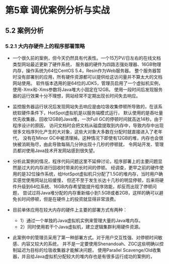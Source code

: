 # 第5章 调优案例分析与实战

## 5.2 案例分析

### 5.2.1 大内存硬件上的程序部署策略
- 一个很久前的案例，但今天仍然具有代表性。一个15万PV/日左右的在线文档类型网站最近更新了硬件系统，
服务器的硬件为四路志强处理器、16GB物理内存，操作系统为64位CentOS 5.4，Resin作为Web服务器。
整个服务器暂时没有部署别的应用，所有硬件资源都可以提供给这访问量并不算太大的文档网站使用。
软件版本选用的是64位的JDK5，管理员启用了一个虚拟机实例，使用-Xmx和-Xms参数将Java堆大小固定在12GB。
使用一段时间后发现服务器的运行效果十分不理想，网站经常不定期出现长时间失去响应。

- 监控服务器运行状况后发现网站失去响应是由垃圾收集停顿所导致的，在该系统软硬件条件下，HotSpot虚拟机是以服务端模式运行，
默认使用的是吞吐量优先收集器，回收12GB的Java堆，一次Full GC的停顿时间就高达14秒。由于程序设计的原因，
访问文档时会把文档从磁盘提取到内存中，导致内存中出现很多文档序列化产生的大对象，这些大对象大多数在分配时就直接进入了老年代，
没有在Minor GC中被清理掉。这种情况下即使有12GB的堆，内存也会很快被消耗殆尽，由此导致每隔几分钟出现十几秒的停顿就，
令网站开发、管理员都对使用Java技术开发网站感到很失望。

- 分析此案例的情况，程序代码问题这里不延伸讨论，程序部署上的主要问题显然是过大的内存进行回收时带来的长时间的停顿。
经调查，更早之前的硬件使用的是32位操作系统，给HotSpot虚拟机只分配了1.5G的堆内存，当时用户确实感觉使用网站比较缓慢，
但还不至于发生长达十几秒的明显停顿，后来将硬件升级到64位系统、16GB内存希望能提升程序效能，却反而出现了停顿问题，
尝试过将Java堆分配的内存重新缩小到1.5GB或者2GB，这样的确可以避免长时间停顿，但是在硬件上的投资就显得非常浪费。

- 目前单体应用在较大内存的硬件上主要的部署方式有两种：
  - 1）通过一个单独的Java虚拟机实例来管理大量的Java堆内存。
  - 2）同时使用若干个Java虚拟机，建立逻辑集群利用硬件资源。

- 此案例中的管理员采用了第一种部署方式。对于用户交互性强、对停顿时间敏感、内容又较大的系统，
并不是一定要使用Shenandoah、ZGC这些明确以控制延迟为目标的垃圾收集器才能解决问题，
使用Parallel Scavenge/Old收集器，并且给Java虚拟机分配较大的堆内存也是有很多运行成功的案例的，
